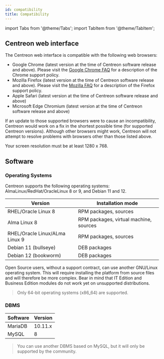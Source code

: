 ```yaml
---
id: compatibility
title: Compatibility
---
```

import Tabs from '@theme/Tabs';
import TabItem from '@theme/TabItem';

## Centreon web interface

The Centreon web interface is compatible with the following web browsers:

* Google Chrome (latest version at the time of Centreon software release and above).  Please visit the [Google Chrome FAQ](https://support.google.com/chrome/a/answer/188447?hl=en) for a description of the Chrome support policy.
* Mozilla Firefox (latest version at the time of Centreon software release and above).  Please visit the [Mozilla FAQ](https://www.mozilla.org/en-US/firefox/organizations/faq/) for a description of the Firefox support policy.
* Apple Safari (latest version at the time of Centreon software release and above)
* Microsoft Edge Chromium (latest version at the time of Centreon software release and above)

If an update to those supported browsers were to cause an incompatibility, Centreon would work on a fix in the shortest possible time (for supported Centreon versions). Although other browsers might work, Centreon will not attempt to resolve problems with browsers other than those listed above.

Your screen resolution must be at least 1280 x 768.

## Software

### Operating Systems

Centreon supports the following operating systems: AlmaLinux/RedHat/OracleLinux 8 or 9, and Debian 11 and 12.

| Version                        | Installation mode                                      |
|--------------------------------|--------------------------------------------------------|
| RHEL/Oracle Linux 8            | RPM packages, sources                                  |
| Alma Linux 8                   | RPM packages, virtual machine, sources                 |
| RHEL/Oracle Linux/ALma Linux 9 | RPM packages, sources                                  |
| Debian 11 (bullseye)           | DEB packages                                           |
| Debian 12 (bookworm)           | DEB packages                                           |

Open Source users, without a support contract, can use another GNU/Linux operating system.
This will require installing the platform from source files and will therefore be more complex.
Bear in mind that IT Edition and Business Edition modules do not work yet on unsupported distributions.

> Only 64-bit operating systems (x86_64) are supported.

### DBMS

| Software | Version |
|----------|---------|
| MariaDB  | 10.11.x |
| MySQL    | 8       |

> You can use another DBMS based on MySQL, but it will only be supported by the community.
